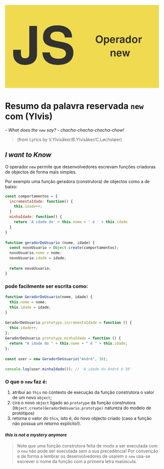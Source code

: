<div align="center">
  <img width="600" src='./imgs/js_logo_op_new.png'>
</div>

# Resumo da palavra reservada `new` com (Ylvis)

\- _What does the `new` say?_
\- _chacha-chacha-chacha-chow!_

> (from Lyrics by V.Ylvisåker/B.Ylvisåker/C.Løchstøer)

## _I want to Know_

O operador `new` permite que desenvolvedores escrevam funções criadoras de objectos de forma mais simples.

Por exemplo uma função geradora (construtora) de objectos como a de baixo:

```js
const comportamentos = {
  incrementaIdade: function() {
    this.idade++;
  }
  minhaIdade: function() {
    return 'A idade do' + this.nome + ' é ' + this.idade
  }
}

function geradorDeUsuario (nome, idade) {
  const novoUsuario = Object.create(comportamentos);
  novoUsuario.nome = nome;
  novoUsuario.idade = idade;

  return novoUsuario;
}
```

### pode facilmente ser escrita como:

```js
function GeradorDeUsuario(nome, idade) {
  this.nome = nome;
  this.idade = idade;
}

GeradorDeUsuario.prototype.incrementaIdade = function () {
  this.idade++;
};
GeradorDeUsuario.prototype.minhaIdade = function () {
  return "A idade do " + this.nome + " é " + this.idade;
};

const user = new GeradorDeUsuario("André", 38);

console.log(user.minhaIdade()); // 'A idade do André é 38'
```

### O que o `new` faz é:

1. atribuí ao `this` no contexto de execução da função construtora o valor de um novo `object`;
2. cira o novo `object` ligado ao `prototype` da função construtora (`Object.create(GeradorDeUsuario.prototype)` natureza do modelo de protótipos)
3. retorna o valor do `this`, isto é, do novo objecto criado (caso a função não possua um retorno explícito!).

#### _this is not a mystery anymore_

> Note que uma função construtora feita de modo a ser executada com o `new` não pode ser executada sem a sua precedência! Por convenção e de forma a lembrar os desenvolvedores de usarem o `new` usa-se escrever o nome da função com a primeira letra maiúscula.
